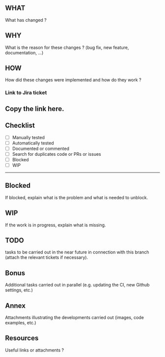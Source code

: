 ## WHAT
What has changed ?

## WHY
What is the reason for these changes ? (bug fix, new feature, documentation, ...)

## HOW
How did these changes were implemented and how do they work ?

### Link to Jira ticket
Copy the link here.
---

## Checklist
- [ ] Manually tested
- [ ] Automatically tested
- [ ] Documented or commented
- [ ] Search for duplicates code or PRs or issues
- [ ] Blocked
- [ ] WIP
---

## Blocked
If blocked, explain what is the problem and what is needed to unblock.

## WIP
If the work is in progress, explain what is missing.

## TODO
tasks to be carried out in the near future in connection with this branch (attach the relevant tickets if necessary).

## Bonus
Additional tasks carried out in parallel (e.g. updating the CI, new Github settings, etc.)

## Annex
Attachments illustrating the developments carried out (images, code examples, etc.)

## Resources
Useful links or attachments ?